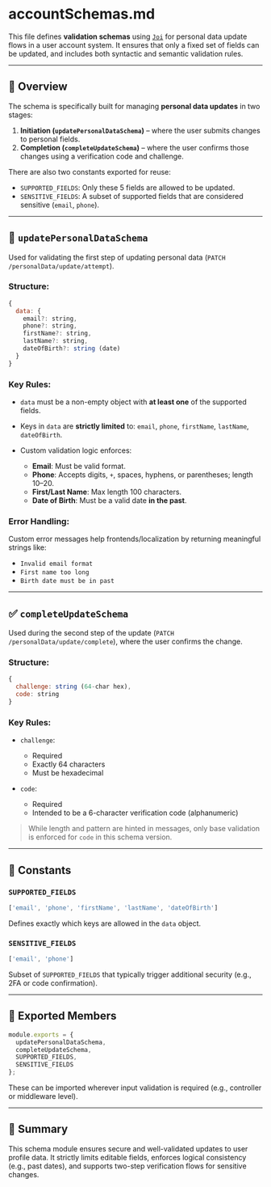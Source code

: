 # accountSchemas.md

This file defines **validation schemas** using [`Joi`](https://joi.dev) for personal data update flows in a user account system. It ensures that only a fixed set of fields can be updated, and includes both syntactic and semantic validation rules.

---

## 📌 Overview

The schema is specifically built for managing **personal data updates** in two stages:

1. **Initiation (`updatePersonalDataSchema`)** – where the user submits changes to personal fields.
2. **Completion (`completeUpdateSchema`)** – where the user confirms those changes using a verification code and challenge.

There are also two constants exported for reuse:

- `SUPPORTED_FIELDS`: Only these 5 fields are allowed to be updated.
- `SENSITIVE_FIELDS`: A subset of supported fields that are considered sensitive (`email`, `phone`).

---

## 🔁 `updatePersonalDataSchema`

Used for validating the first step of updating personal data (`PATCH /personalData/update/attempt`).

### Structure:

```js
{
  data: {
    email?: string,
    phone?: string,
    firstName?: string,
    lastName?: string,
    dateOfBirth?: string (date)
  }
}
````

### Key Rules:

* `data` must be a non-empty object with **at least one** of the supported fields.
* Keys in `data` are **strictly limited** to: `email`, `phone`, `firstName`, `lastName`, `dateOfBirth`.
* Custom validation logic enforces:

  * **Email**: Must be valid format.
  * **Phone**: Accepts digits, `+`, spaces, hyphens, or parentheses; length 10–20.
  * **First/Last Name**: Max length 100 characters.
  * **Date of Birth**: Must be a valid date **in the past**.

### Error Handling:

Custom error messages help frontends/localization by returning meaningful strings like:

* `Invalid email format`
* `First name too long`
* `Birth date must be in past`

---

## ✅ `completeUpdateSchema`

Used during the second step of the update (`PATCH /personalData/update/complete`), where the user confirms the change.

### Structure:

```js
{
  challenge: string (64-char hex),
  code: string
}
```

### Key Rules:

* `challenge`:

  * Required
  * Exactly 64 characters
  * Must be hexadecimal
* `code`:

  * Required
  * Intended to be a 6-character verification code (alphanumeric)

> While length and pattern are hinted in messages, only base validation is enforced for `code` in this schema version.

---

## 🔑 Constants

### `SUPPORTED_FIELDS`

```js
['email', 'phone', 'firstName', 'lastName', 'dateOfBirth']
```

Defines exactly which keys are allowed in the `data` object.

### `SENSITIVE_FIELDS`

```js
['email', 'phone']
```

Subset of `SUPPORTED_FIELDS` that typically trigger additional security (e.g., 2FA or code confirmation).

---

## 🧾 Exported Members

```js
module.exports = {
  updatePersonalDataSchema,
  completeUpdateSchema,
  SUPPORTED_FIELDS,
  SENSITIVE_FIELDS
};
```

These can be imported wherever input validation is required (e.g., controller or middleware level).

---

## 📌 Summary

This schema module ensures secure and well-validated updates to user profile data. It strictly limits editable fields, enforces logical consistency (e.g., past dates), and supports two-step verification flows for sensitive changes.